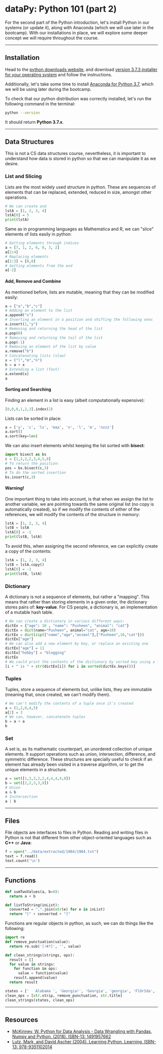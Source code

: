 # dataPy: Python 101 (part 2)

For the second part of the Python introduction, let's install Python in our systems (or update it), along with Anaconda (which we will use later in the bootcamp). With our installations in place, we will explore some deeper concept we will require throughout the course.

<hr>

##  Installation

Head to the [python downloads website](https://www.python.org/downloads/), and download [version 3.7.3 installer for your operating system](https://www.python.org/downloads/release/python-373/) and follow the instructions.

Additionally, let's take some time to install [Anaconda for Python 3.7](https://www.anaconda.com/distribution/), which we will be using later during the bootcamp.

To check that our python distribution was correctly installed, let's run the following command in the terminal:

```bash
python --version
```

It should return **Python 3.7.x**.

<hr>

##  Data Structures

This is not a CS data structures course, nevertheless, it is important to understand how data is stored in python so that we can manipulate it as we desire.

### List and Slicing

Lists are the most widely used structure in python. These are sequences of elements that can be replaced, extended, reduced in size, amongst other operations.

```python
# We can create and
lstA = [1, 2, 3, 4]
lstA[0] = 5
print(lstA)
```

Same as in programming languages as Mathematica and R, we can "slice" elements of lists easily in python:

```python
# Getting elements through indices
a = [7, 1, 2, 6, 0, 3, 2]
a[2:4]
# Replacing elements
a[2:3] = [0,0]
# Getting elements from the end
a[-2]
```

####  Add, Remove and Combine

As mentioned before, lists are mutable, meaning that they can be modified easily:

```python
a = ["a","b","c"]
# Adding an element to the list
a.append("x")
# Inserting an element in a position and shifting the following ones
a.insert(1,"y")
# Removing and returning the head of the list
a.pop(0)
# Removing and returning the tail of the list
a.pop(-1)
# Removing an element of the list by value
a.remove("b")
# Concatenating lists (slow)
x = ("l","m","n")
b = a + x
# Extending a list (fast)
a.extend(x)
a
```

####  Sorting and Searching

Finding an element in a list is easy (albeit computationally expensive):

```python
[0,0,0,1,2,3].index(2)
```

Lists can be sorted in place:

```python
a = ['y', 'c', 'lx', 'maa', 'n', 'l', 'm', 'nzzz']
a.sort()
a.sort(key=len)
```

We can also insert elements whilst keeping the list sorted with **bisect**:

```python
import bisect as bs
c = [1,2,2,2,3,4,5,8]
# To return the position:
pos = bs.bisect(c,3)
# To do the sorted insertion
bs.insort(c,3)
```

####  Warning!

One important thing to take into account, is that when we assign the list to another variable, we are pointing towards the same original list (no copy is automatically created), so if we modify the contents of either of the references, we will modify the contents of the structure in memory:

```python
lstA = [1, 2, 3, 4]
lstB = lstA
lstA[0] = -1
print(lstB, lstA)
```
To avoid this, when assigning the second reference, we can explicitly create a copy of the contents:

```python
lstA = [1, 2, 3, 4]
lstB = lstA.copy()
lstA[0] = -1
print(lstB, lstA)
```


### Dictionary

A dictionary is not a sequence of elements, but rather a "mapping". This means that rather than storing elements in a given order, the dictionary stores pairs of: **key-value**. For CS people, a dictionary is, an implementation of a mutable hash table.

```python
# We can create a dictionary in various different ways:
dictEx = {"age": 10 , "name": "Pusheen", "animal": "cat"}
dictEx = dict(name="Pusheen", animal="cat", age=10)
dictEx = dict(zip(["name","age","animal"],["Pusheen",10,"cat"]))
dictEx["age"]
# We can also add a new element by key, or replace an existing one
dictEx["age"] = 11
dictEx["hobby"] = "blogging"
dictEx
# We could print the contents of the dictionary by sorted key using a list comprehension:
[i + " is " + str(dictEx[i]) for i in sorted(dictEx.keys())]
```


### Tuples

Tuples, store a sequence of elements but, unlike lists, they are immutable (meaning that, once created, we can't modify them).

```python
# We can't modify the contents of a tuple once it's created
a = (1,2,0,4,5)
a[2] = 3
# We can, however, concatenate tuples
b = a + a
b
```

### Set

A set is, as its mathematic counterpart, an unordered collection of unique elements. It support operations such as union, intersection, difference, and symmetric difference. These structures are specially useful to check if an element has already been visited in a traverse algorithm, or to get the unique elements in a structure.

```python
a = set([1,3,3,2,2,4,4,4,4,0])
b = set([2,2,3,3,9])
# Union
a & b
# Instersection
a | b
```

<hr>

## Files

File objects are interfaces to files in Python. Reading and writing files in Python is not that different from other object-oriented languages such as **C++** or **Java**:

```python
f = open("../data/extracted/1984/1984.txt")
text = f.read()
text.count('\n')
```

<hr>

## Functions

```python
def sumTwoValues(a, b=0):
  return a + b
```

```python
def listToString(inList):
  converted = ",".join(str(e) for e in inList)
  return "[" + converted + "]"
```

Functions are regular objects in python, as such, we can do things like the following:

```python
import re
def remove_punctuation(value):
  return re.sub('[!#?]', '', value)

def clean_strings(strings, ops):
  result = []
  for value in strings:
    for function in ops:
      value = function(value)
    result.append(value)
  return result

states = ['   Alabama ', 'Georgia!', 'Georgia', 'georgia', 'FlOrIda', 'south   carolina##', 'West virginia?']
clean_ops = [str.strip, remove_punctuation, str.title]
clean_strings(states, clean_ops)
```

<hr>

##  Resources

* [McKinney, W. Python for Data Analysis - Data Wrangling with Pandas, Numpy and Python. (2018). ISBN-13: 1491957662](https://www.amazon.com/Python-Data-Analysis-Wrangling-IPython/dp/1491957662/ref=asc_df_1491957662/?tag=hyprod-20&linkCode=df0&hvadid=312140868236&hvpos=1o1&hvnetw=g&hvrand=6431209822672155744&hvpone=&hvptwo=&hvqmt=&hvdev=c&hvdvcmdl=&hvlocint=&hvlocphy=9032076&hvtargid=pla-396828636441&psc=1)
* [Lutz, Mark, and David Ascher (2004). Learning Python. Learning. ISBN-13: 978-9351102014](http://books.google.com/books?hl=en&amp;lr=&amp;id=ftA0yk1Z92wC&amp;oi=fnd&amp;pg=PT16&amp;dq=Learning+Python&amp;ots=FzKMS8tOZC&amp;sig=2ZEqAODN6tUtsrczbwbqKeTSp60)

